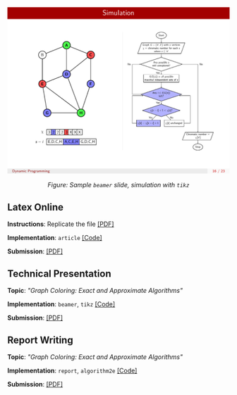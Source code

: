 <img src="images/cover.png">
<p align=center><i>Figure: Sample <code>beamer</code> slide, simulation with <code>tikz</code> </i></p>

## Latex Online

**Instructions**: Replicate the file [[PDF]](/online/CSE300_Online_A2.pdf)

**Implementation**: `article` [[Code]](/online/1705039.tex) 

**Submission**: [[PDF]](/online/1705039.pdf) 

## Technical Presentation

**Topic**: *"Graph Coloring: Exact and Approximate Algorithms"*

**Implementation**: `beamer`, `tikz` [[Code]](/presentation/main.tex) 

**Submission**: [[PDF]](/presentation/main.pdf) 

## Report Writing

**Topic**: *"Graph Coloring: Exact and Approximate Algorithms"*

**Implementation**: `report`, `algorithm2e` [[Code]](/report/main.tex) 

**Submission**: [[PDF]](/report/main.pdf) 
